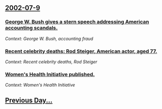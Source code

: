 ## [2002-07-9](/news/2002/07/9/index.md)

### [ George W. Bush gives a stern speech addressing American accounting scandals.](/news/2002/07/9/george-w-bush-gives-a-stern-speech-addressing-american-accounting-scandals.md)
_Context: George W. Bush, accounting fraud_

### [ Recent celebrity deaths: Rod Steiger, American actor, aged 77.](/news/2002/07/9/recent-celebrity-deaths-rod-steiger-american-actor-aged-77.md)
_Context: Recent celebrity deaths, Rod Steiger_

### [ Women's Health Initiative published.](/news/2002/07/9/women-s-health-initiative-published.md)
_Context: Women's Health Initiative_

## [Previous Day...](/news/2002/07/8/index.md)

